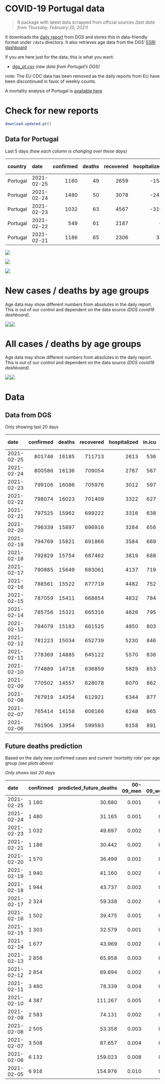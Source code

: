 COVID-19 Portugal data
================

> R package with latest data scrapped from official sources *(last data
> from Thursday, February 25, 2021)*

It downloads the [daily
report](https://covid19.min-saude.pt/relatorio-de-situacao/) from DGS
and stores this in data-friendly format under `/data` directory. It also
retrieves age data from the DGS’ [ESRI
dashboard](https://covid19.min-saude.pt/ponto-de-situacao-atual-em-portugal/)

If you are here just for the data, this is what you want:

  - [dgs\_pt.csv](raw/master/data/dgs_pt.csv) *(raw data from Portugal’s
    DGS)*

note: The EU CDC data has been removed as the daily reports from EU have
been discontinued in favor of weekly counts.

A mortality analysis of Portugal is [available
here](https://averissimo.github.io/covid19-analysis/mortality.html)

# Check for new reports

``` r
download.updated.pt()
```

## Data for Portugal

Last 5 days *(how each column is changing over these days)*

| country  | date       | confirmed | deaths | recovered | hospitalized | in.icu | confirmed\_m\_00-09 | confirmed\_w\_00-09 | confirmed\_m\_10-19 | confirmed\_w\_10-19 | confirmed\_m\_20-29 | confirmed\_w\_20-29 | confirmed\_m\_30-39 | confirmed\_w\_30-39 | confirmed\_m\_40-49 | confirmed\_w\_40-49 | confirmed\_m\_50-59 | confirmed\_w\_50-59 | confirmed\_m\_60-69 | confirmed\_w\_60-69 | confirmed\_m\_70-79 | confirmed\_w\_70-79 | confirmed\_m\_80+ | confirmed\_w\_80+ | death\_m\_00-09 | death\_w\_00-09 | death\_m\_10-19 | death\_w\_10-19 | death\_m\_20-29 | death\_w\_20-29 | death\_m\_30-39 | death\_w\_30-39 | death\_m\_40-49 | death\_w\_40-49 | death\_m\_50-59 | death\_w\_50-59 | death\_m\_60-69 | death\_w\_60-69 | death\_m\_70-79 | death\_w\_70-79 | death\_m\_80+ | death\_w\_80+ |
| :------- | :--------- | --------: | -----: | --------: | -----------: | -----: | ------------------: | ------------------: | ------------------: | ------------------: | ------------------: | ------------------: | ------------------: | ------------------: | ------------------: | ------------------: | ------------------: | ------------------: | ------------------: | ------------------: | ------------------: | ------------------: | ----------------: | ----------------: | --------------: | --------------: | --------------: | --------------: | --------------: | --------------: | --------------: | --------------: | --------------: | --------------: | --------------: | --------------: | --------------: | --------------: | --------------: | --------------: | ------------: | ------------: |
| Portugal | 2021-02-25 |      1160 |     49 |      2659 |        \-154 |   \-31 |                  29 |                  26 |                  39 |                  41 |                  90 |                  73 |                  80 |                  87 |                  81 |                  80 |                  67 |                  91 |                  61 |                  84 |                  57 |                  45 |                38 |                92 |               0 |               0 |               0 |               0 |               0 |               0 |               0 |               0 |               0 |               0 |               1 |               0 |               3 |               1 |               8 |               6 |            15 |            15 |
| Portugal | 2021-02-24 |      1480 |     50 |      3078 |        \-245 |   \-30 |                  31 |                  39 |                  67 |                  60 |                 106 |                 100 |                 113 |                 104 |                 121 |                 129 |                  98 |                 115 |                  69 |                  92 |                  51 |                  65 |                45 |                76 |               0 |               0 |               0 |               0 |               0 |               0 |               0 |               0 |               0 |               0 |               0 |               0 |               3 |               2 |               7 |               4 |            19 |            15 |
| Portugal | 2021-02-23 |      1032 |     63 |      4567 |        \-310 |   \-30 |                  NA |                  NA |                  NA |                  NA |                  NA |                  NA |                  NA |                  NA |                  NA |                  NA |                  NA |                  NA |                  NA |                  NA |                  NA |                  NA |                NA |                NA |              NA |              NA |              NA |              NA |              NA |              NA |              NA |              NA |              NA |              NA |              NA |              NA |              NA |              NA |              NA |              NA |            NA |            NA |
| Portugal | 2021-02-22 |       549 |     61 |      2187 |            6 |   \-11 |                  NA |                  NA |                  NA |                  NA |                  NA |                  NA |                  NA |                  NA |                  NA |                  NA |                  NA |                  NA |                  NA |                  NA |                  NA |                  NA |                NA |                NA |              NA |              NA |              NA |              NA |              NA |              NA |              NA |              NA |              NA |              NA |              NA |              NA |              NA |              NA |              NA |              NA |            NA |            NA |
| Portugal | 2021-02-21 |      1186 |     65 |      2306 |           32 |   \-18 |                  38 |                  28 |                  50 |                  40 |                  89 |                  91 |                  63 |                  60 |                  88 |                  91 |                  95 |                  75 |                  61 |                  88 |                  48 |                  55 |                44 |                81 |               0 |               0 |               0 |               0 |               0 |               0 |               0 |               0 |               0 |               0 |               4 |               0 |               5 |               2 |              14 |               3 |            15 |            22 |

![](README_files/figure-gfm/totals-1.svg)<!-- -->

![](README_files/figure-gfm/differential-1.svg)<!-- -->

![](README_files/figure-gfm/differential_7days-1.svg)<!-- -->

# New cases / deaths by age groups

Age data may show different numbers from absolutes in the daily report.
This is out of our control and dependent on the data source *(DGS
covid19 dashboard)*.

![](README_files/figure-gfm/new_cases_deaths-1.svg)<!-- -->![](README_files/figure-gfm/new_cases_deaths-2.svg)<!-- -->

# All cases / deaths by age groups

Age data may show different numbers from absolutes in the daily report.
This is out of our control and dependent on the data source *(DGS
covid19 dashboard)*.

![](README_files/figure-gfm/total_cases_deaths-1.svg)<!-- -->![](README_files/figure-gfm/total_cases_deaths-2.svg)<!-- -->

# Data

## Data from DGS

Only showing last 20 days

| date       | confirmed | deaths | recovered | hospitalized | in.icu | confirmed\_m\_00-09 | confirmed\_w\_00-09 | confirmed\_m\_10-19 | confirmed\_w\_10-19 | confirmed\_m\_20-29 | confirmed\_w\_20-29 | confirmed\_m\_30-39 | confirmed\_w\_30-39 | confirmed\_m\_40-49 | confirmed\_w\_40-49 | confirmed\_m\_50-59 | confirmed\_w\_50-59 | confirmed\_m\_60-69 | confirmed\_w\_60-69 | confirmed\_m\_70-79 | confirmed\_w\_70-79 | confirmed\_m\_80+ | confirmed\_w\_80+ | death\_m\_00-09 | death\_w\_00-09 | death\_m\_10-19 | death\_w\_10-19 | death\_m\_20-29 | death\_w\_20-29 | death\_m\_30-39 | death\_w\_30-39 | death\_m\_40-49 | death\_w\_40-49 | death\_m\_50-59 | death\_w\_50-59 | death\_m\_60-69 | death\_w\_60-69 | death\_m\_70-79 | death\_w\_70-79 | death\_m\_80+ | death\_w\_80+ |
| :--------- | --------: | -----: | --------: | -----------: | -----: | ------------------: | ------------------: | ------------------: | ------------------: | ------------------: | ------------------: | ------------------: | ------------------: | ------------------: | ------------------: | ------------------: | ------------------: | ------------------: | ------------------: | ------------------: | ------------------: | ----------------: | ----------------: | --------------: | --------------: | --------------: | --------------: | --------------: | --------------: | --------------: | --------------: | --------------: | --------------: | --------------: | --------------: | --------------: | --------------: | --------------: | --------------: | ------------: | ------------: |
| 2021-02-25 |    801746 |  16185 |    711713 |         2613 |    536 |               22583 |               21686 |               37093 |               37475 |               53490 |               60900 |               52405 |               62742 |               58925 |               74714 |               52198 |               66605 |               39007 |               42135 |               24895 |               28168 |             21958 |             44497 |               1 |               1 |               1 |               1 |               7 |               5 |              20 |              19 |              87 |              59 |             304 |             119 |             991 |             430 |            2131 |            1262 |          4919 |          5828 |
| 2021-02-24 |    800586 |  16136 |    709054 |         2767 |    567 |               22554 |               21660 |               37054 |               37434 |               53400 |               60827 |               52325 |               62655 |               58844 |               74634 |               52131 |               66514 |               38946 |               42051 |               24838 |               28123 |             21920 |             44405 |               1 |               1 |               1 |               1 |               7 |               5 |              20 |              19 |              87 |              59 |             303 |             119 |             988 |             429 |            2123 |            1256 |          4904 |          5813 |
| 2021-02-23 |    799106 |  16086 |    705976 |         3012 |    597 |               22523 |               21621 |               36987 |               37374 |               53294 |               60727 |               52212 |               62551 |               58723 |               74505 |               52033 |               66399 |               38877 |               41959 |               24787 |               28058 |             21875 |             44329 |               1 |               1 |               1 |               1 |               7 |               5 |              20 |              19 |              87 |              59 |             303 |             119 |             985 |             427 |            2116 |            1252 |          4885 |          5798 |
| 2021-02-22 |    798074 |  16023 |    701409 |         3322 |    627 |                  NA |                  NA |                  NA |                  NA |                  NA |                  NA |                  NA |                  NA |                  NA |                  NA |                  NA |                  NA |                  NA |                  NA |                  NA |                  NA |                NA |                NA |              NA |              NA |              NA |              NA |              NA |              NA |              NA |              NA |              NA |              NA |              NA |              NA |              NA |              NA |              NA |              NA |            NA |            NA |
| 2021-02-21 |    797525 |  15962 |    699222 |         3316 |    638 |               22484 |               21603 |               36946 |               37305 |               53195 |               60636 |               52117 |               62453 |               58586 |               74385 |               51919 |               66273 |               38798 |               41870 |               24708 |               27993 |             21801 |             44182 |               1 |               1 |               1 |               1 |               6 |               5 |              20 |              19 |              85 |              59 |             301 |             119 |             977 |             421 |            2101 |            1240 |          4845 |          5760 |
| 2021-02-20 |    796339 |  15897 |    696916 |         3284 |    656 |               22446 |               21575 |               36896 |               37265 |               53106 |               60545 |               52054 |               62393 |               58498 |               74294 |               51824 |               66198 |               38737 |               41782 |               24660 |               27938 |             21757 |             44101 |               1 |               1 |               1 |               1 |               6 |               5 |              20 |              19 |              85 |              59 |             297 |             119 |             972 |             419 |            2087 |            1237 |          4830 |          5738 |
| 2021-02-19 |    794769 |  15821 |    691866 |         3584 |    669 |               22413 |               21531 |               36825 |               37206 |               53012 |               60433 |               51955 |               62270 |               58382 |               74163 |               51731 |               66060 |               38639 |               41686 |               24604 |               27882 |             21707 |             43999 |               1 |               1 |               1 |               1 |               6 |               5 |              20 |              19 |              85 |              58 |             295 |             119 |             968 |             412 |            2082 |            1232 |          4805 |          5711 |
| 2021-02-18 |    792829 |  15754 |    687462 |         3819 |    688 |               22364 |               21488 |               36743 |               37116 |               52881 |               60287 |               51824 |               62136 |               58243 |               74022 |               51596 |               65891 |               38508 |               41574 |               24533 |               27805 |             21661 |             43882 |               1 |               1 |               1 |               1 |               6 |               5 |              20 |              19 |              85 |              58 |             294 |             119 |             963 |             407 |            2068 |            1229 |          4783 |          5694 |
| 2021-02-17 |    790885 |  15649 |    683061 |         4137 |    719 |               22314 |               21439 |               36654 |               37032 |               52762 |               60160 |               51677 |               61987 |               58103 |               73882 |               51478 |               65736 |               38408 |               41459 |               24460 |               27694 |             21606 |             43767 |               1 |               1 |               1 |               1 |               6 |               5 |              20 |              19 |              84 |              58 |             289 |             117 |             954 |             401 |            2050 |            1219 |          4763 |          5660 |
| 2021-02-16 |    788561 |  15522 |    677719 |         4482 |    752 |               22265 |               21367 |               36562 |               36932 |               52623 |               60015 |               51524 |               61812 |               57931 |               73700 |               51315 |               65537 |               38296 |               41330 |               24362 |               27606 |             21523 |             43596 |               1 |               1 |               1 |               1 |               6 |               5 |              20 |              19 |              83 |              58 |             286 |             116 |             944 |             399 |            2030 |            1205 |          4726 |          5621 |
| 2021-02-15 |    787059 |  15411 |    668854 |         4832 |    784 |               22250 |               21356 |               36506 |               36872 |               52532 |               59909 |               51403 |               61721 |               57826 |               73582 |               51199 |               65412 |               38212 |               41228 |               24294 |               27533 |             21465 |             43497 |               1 |               1 |               1 |               1 |               6 |               5 |              20 |              19 |              83 |              58 |             281 |             112 |             938 |             396 |            2016 |            1194 |          4695 |          5584 |
| 2021-02-14 |    785756 |  15321 |    665316 |         4826 |    795 |               22226 |               21313 |               36461 |               36822 |               52459 |               59813 |               51316 |               61642 |               57736 |               73469 |               51114 |               65308 |               38121 |               41162 |               24239 |               27458 |             21423 |             43412 |               1 |               1 |               1 |               1 |               6 |               4 |              20 |              19 |              81 |              57 |             278 |             111 |             934 |             394 |            2006 |            1182 |          4667 |          5558 |
| 2021-02-13 |    784079 |  15183 |    661525 |         4850 |    803 |               22186 |               21267 |               36383 |               36734 |               52352 |               59711 |               51217 |               61544 |               57613 |               73338 |               50992 |               65175 |               38032 |               41054 |               24191 |               27389 |             21357 |             43280 |               1 |               1 |               1 |               1 |               6 |               4 |              20 |              19 |              80 |              57 |             277 |             110 |             920 |             388 |            1989 |            1164 |          4623 |          5522 |
| 2021-02-12 |    781223 |  15034 |    652739 |         5230 |    846 |               22119 |               21198 |               36260 |               36609 |               52153 |               59511 |               51019 |               61345 |               57423 |               73118 |               50788 |               64928 |               37884 |               40885 |               24094 |               27267 |             21268 |             43093 |               1 |               1 |               1 |               1 |               6 |               4 |              20 |              18 |              80 |              55 |             275 |             107 |             906 |             382 |            1964 |            1153 |          4587 |          5473 |
| 2021-02-11 |    778369 |  14885 |    645122 |         5570 |    836 |               22066 |               21142 |               36141 |               36474 |               51959 |               59324 |               50842 |               61158 |               57211 |               72864 |               50607 |               64683 |               37722 |               40739 |               23987 |               27116 |             21175 |             42901 |               1 |               1 |               1 |               1 |               6 |               4 |              19 |              18 |              80 |              55 |             273 |             107 |             901 |             377 |            1941 |            1143 |          4537 |          5420 |
| 2021-02-10 |    774889 |  14718 |    636859 |         5829 |    853 |               21986 |               21071 |               36009 |               36346 |               51746 |               59087 |               50638 |               60925 |               56939 |               72572 |               50369 |               64377 |               37503 |               40486 |               23868 |               26948 |             21080 |             42684 |               1 |               1 |               1 |               1 |               6 |               4 |              19 |              18 |              78 |              54 |             267 |             107 |             887 |             374 |            1915 |            1128 |          4487 |          5370 |
| 2021-02-09 |    770502 |  14557 |    628078 |         6070 |    862 |               21869 |               20983 |               35818 |               36197 |               51524 |               58813 |               50381 |               60605 |               56616 |               72191 |               50089 |               63936 |               37259 |               40216 |               23717 |               26751 |             20920 |             42369 |               1 |               1 |               1 |               1 |               6 |               4 |              19 |              17 |              78 |              52 |             266 |             107 |             877 |             366 |            1888 |            1119 |          4442 |          5312 |
| 2021-02-08 |    767919 |  14354 |    612921 |         6344 |    877 |               21823 |               20935 |               35726 |               36112 |               51369 |               58648 |               50209 |               60404 |               56425 |               71987 |               49896 |               63731 |               37108 |               40086 |               23590 |               26637 |             20801 |             42184 |               1 |               1 |               1 |               1 |               6 |               4 |              18 |              16 |              76 |              51 |             262 |             105 |             867 |             359 |            1859 |            1105 |          4387 |          5235 |
| 2021-02-07 |    765414 |  14158 |    606166 |         6248 |    865 |               21750 |               20862 |               35640 |               35993 |               51215 |               58489 |               50046 |               60233 |               56229 |               71763 |               49725 |               63510 |               36953 |               39940 |               23504 |               26537 |             20729 |             42047 |               1 |               1 |               1 |               1 |               6 |               4 |              18 |              16 |              74 |              49 |             256 |             102 |             856 |             356 |            1832 |            1092 |          4331 |          5162 |
| 2021-02-06 |    761906 |  13954 |    599593 |         6158 |    891 |               21662 |               20779 |               35472 |               35826 |               51006 |               58278 |               49852 |               60009 |               55985 |               71460 |               49452 |               63216 |               36771 |               39728 |               23360 |               26396 |             20611 |             41796 |               1 |               1 |               1 |               1 |               6 |               4 |              18 |              16 |              73 |              49 |             253 |             101 |             846 |             352 |            1785 |            1073 |          4272 |          5102 |

## Future deaths prediction

Based on the daily new confirmed cases and current *‘mortality rate’*
per age group *(see plots above)*

*Only shows last 20 days*

| date       | confirmed | predicted\_future\_deaths | 00-09\_men | 00-09\_women | 10-19\_men | 10-19\_women | 20-29\_men | 20-29\_women | 30-39\_men | 30-39\_women | 40-49\_men | 40-49\_women | 50-59\_men | 50-59\_women | 60-69\_men | 60-69\_women | 70-79\_men | 70-79\_women | 80+\_men | 80+\_women |
| :--------- | :-------- | ------------------------: | ---------: | -----------: | ---------: | -----------: | ---------: | -----------: | ---------: | -----------: | ---------: | -----------: | ---------: | -----------: | ---------: | -----------: | ---------: | -----------: | -------: | ---------: |
| 2021-02-25 | 1 160     |                    30.680 |      0.001 |        0.001 |      0.001 |        0.001 |      0.012 |        0.006 |      0.031 |        0.026 |      0.120 |        0.063 |      0.390 |        0.163 |      1.550 |        0.857 |      4.879 |        2.016 |    8.513 |     12.050 |
| 2021-02-24 | 1 480     |                    31.165 |      0.001 |        0.002 |      0.002 |        0.002 |      0.014 |        0.008 |      0.043 |        0.031 |      0.179 |        0.102 |      0.571 |        0.205 |      1.753 |        0.939 |      4.366 |        2.912 |   10.081 |      9.954 |
| 2021-02-23 | 1 032     |                    49.697 |      0.002 |        0.001 |      0.001 |        0.002 |      0.013 |        0.007 |      0.036 |        0.030 |      0.202 |        0.095 |      0.664 |        0.225 |      2.007 |        0.908 |      6.762 |        2.912 |   16.577 |     19.253 |
| 2021-02-21 | 1 186     |                    30.442 |      0.002 |        0.001 |      0.001 |        0.001 |      0.012 |        0.007 |      0.024 |        0.018 |      0.130 |        0.072 |      0.553 |        0.134 |      1.550 |        0.898 |      4.109 |        2.464 |    9.857 |     10.609 |
| 2021-02-20 | 1 570     |                    36.499 |      0.001 |        0.002 |      0.002 |        0.002 |      0.012 |        0.009 |      0.038 |        0.037 |      0.171 |        0.103 |      0.542 |        0.247 |      2.490 |        0.980 |      4.794 |        2.509 |   11.201 |     13.359 |
| 2021-02-19 | 1 940     |                    41.160 |      0.002 |        0.002 |      0.002 |        0.002 |      0.017 |        0.012 |      0.050 |        0.041 |      0.205 |        0.111 |      0.786 |        0.302 |      3.328 |        1.143 |      6.078 |        3.450 |   10.305 |     15.324 |
| 2021-02-18 | 1 944     |                    43.737 |      0.002 |        0.002 |      0.002 |        0.002 |      0.016 |        0.010 |      0.056 |        0.045 |      0.207 |        0.111 |      0.687 |        0.277 |      2.541 |        1.174 |      6.249 |        4.973 |   12.321 |     15.062 |
| 2021-02-17 | 2 324     |                    59.338 |      0.002 |        0.003 |      0.002 |        0.003 |      0.018 |        0.012 |      0.058 |        0.053 |      0.254 |        0.144 |      0.949 |        0.356 |      2.845 |        1.316 |      8.389 |        3.943 |   18.594 |     22.397 |
| 2021-02-16 | 1 502     |                    39.475 |      0.001 |        0.001 |      0.002 |        0.002 |      0.012 |        0.009 |      0.046 |        0.028 |      0.155 |        0.093 |      0.676 |        0.223 |      2.134 |        1.041 |      5.821 |        3.271 |   12.993 |     12.967 |
| 2021-02-15 | 1 303     |                    32.579 |      0.001 |        0.002 |      0.001 |        0.001 |      0.010 |        0.008 |      0.033 |        0.024 |      0.133 |        0.089 |      0.495 |        0.186 |      2.312 |        0.674 |      4.708 |        3.360 |    9.409 |     11.133 |
| 2021-02-14 | 1 677     |                    43.969 |      0.002 |        0.002 |      0.002 |        0.002 |      0.014 |        0.008 |      0.038 |        0.030 |      0.182 |        0.103 |      0.711 |        0.238 |      2.261 |        1.102 |      4.109 |        3.091 |   14.785 |     17.289 |
| 2021-02-13 | 2 856     |                    65.958 |      0.003 |        0.003 |      0.003 |        0.003 |      0.026 |        0.016 |      0.076 |        0.060 |      0.281 |        0.174 |      1.188 |        0.441 |      3.760 |        1.725 |      8.303 |        5.466 |   19.938 |     24.492 |
| 2021-02-12 | 2 854     |                    69.694 |      0.002 |        0.003 |      0.003 |        0.004 |      0.025 |        0.015 |      0.068 |        0.057 |      0.313 |        0.201 |      1.054 |        0.438 |      4.116 |        1.490 |      9.159 |        6.765 |   20.834 |     25.147 |
| 2021-02-11 | 3 480     |                    78.339 |      0.004 |        0.003 |      0.004 |        0.003 |      0.028 |        0.019 |      0.078 |        0.071 |      0.402 |        0.231 |      1.386 |        0.547 |      5.564 |        2.582 |     10.186 |        7.527 |   21.282 |     28.422 |
| 2021-02-10 | 4 387     |                   111.267 |      0.005 |        0.004 |      0.005 |        0.004 |      0.029 |        0.022 |      0.098 |        0.097 |      0.477 |        0.301 |      1.631 |        0.788 |      6.199 |        2.755 |     12.926 |        8.826 |   35.843 |     41.257 |
| 2021-02-09 | 2 583     |                    74.131 |      0.002 |        0.002 |      0.002 |        0.002 |      0.020 |        0.014 |      0.066 |        0.061 |      0.282 |        0.161 |      1.124 |        0.366 |      3.836 |        1.327 |     10.871 |        5.107 |   26.658 |     24.230 |
| 2021-02-08 | 2 505     |                    53.358 |      0.003 |        0.003 |      0.002 |        0.003 |      0.020 |        0.013 |      0.062 |        0.052 |      0.289 |        0.177 |      0.996 |        0.395 |      3.938 |        1.490 |      7.362 |        4.480 |   16.129 |     17.944 |
| 2021-02-07 | 3 508     |                    87.657 |      0.004 |        0.004 |      0.005 |        0.004 |      0.027 |        0.017 |      0.074 |        0.068 |      0.360 |        0.239 |      1.590 |        0.525 |      4.624 |        2.164 |     12.326 |        6.317 |   26.434 |     32.875 |
| 2021-02-06 | 6 132     |                   159.023 |      0.008 |        0.008 |      0.007 |        0.007 |      0.044 |        0.029 |      0.127 |        0.127 |      0.687 |        0.426 |      2.353 |        0.983 |      8.994 |        3.725 |     17.976 |       12.142 |   51.524 |     59.856 |
| 2021-02-05 | 6 916     |                   154.976 |      0.010 |        0.008 |      0.008 |        0.009 |      0.051 |        0.037 |      0.150 |        0.148 |      0.762 |        0.517 |      2.737 |        0.947 |      9.349 |        4.184 |     20.116 |       12.769 |   48.164 |     55.010 |
